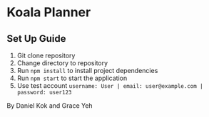 # Koala Planner

## Set Up Guide

1. Git clone repository
2. Change directory to repository
3. Run `npm install` to install project dependencies
4. Run `npm start` to start the application
5. Use test account `username: User | email: user@example.com | password: user123`

By Daniel Kok and Grace Yeh
